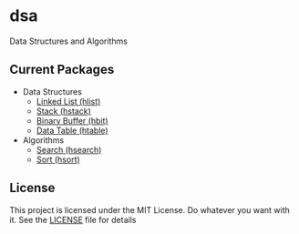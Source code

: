 # dsa
Data Structures and Algorithms


## Current Packages #
* Data Structures
	* [Linked List (hlist)](https://pkg.go.dev/github.com/snhilde/dsa/data_structures/hlist)
	* [Stack (hstack)](https://pkg.go.dev/github.com/snhilde/dsa/data_structures/hstack)
	* [Binary Buffer (hbit)](https://pkg.go.dev/github.com/snhilde/dsa/data_structures/hbit)
	* [Data Table (htable)](https://pkg.go.dev/github.com/snhilde/dsa/data_structures/htable)
* Algorithms
	* [Search (hsearch)](https://pkg.go.dev/github.com/snhilde/dsa/algorithms/hsearch)
	* [Sort (hsort)](https://pkg.go.dev/github.com/snhilde/dsa/algorithms/hsort)


## License ##
This project is licensed under the MIT License. Do whatever you want with it.
See the [LICENSE](LICENSE) file for details
